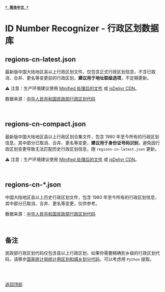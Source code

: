 [<kbd>**`* 简体中文 *`**</kbd>](https://github.com/francis-zhao/idn-recognizer/tree/master/src/json#readme "读我")

# ID Number Recognizer - 行政区划数据库

## regions-cn-latest.json

最新版中国大陆地区县以上行政区划文件，仅包含正式行政区划信息，不含已取消、合并、更名等变更前的行政区划，**建议用于地址联级选项**，不定期更新。

⚠ 注意：生产环境建议使用 [Minified 处理后的文件](https://github.com/francis-zhao/idn-recognizer/blob/master/dist/json/regions-cn-latest.json) 或 [jsDelivr CDN](https://cdn.jsdelivr.net/gh/francis-zhao/idn-recognizer/dist/json/regions-cn-latest.json)。

数据来源：[中华人民共和国民政部行政区划代码](http://www.mca.gov.cn/article/sj/xzqh/)

<br>

## regions-cn-compact.json

最新版中国大陆地区县以上行政区划合集文件，包含 1980 年至今所有的行政区划信息，其中部分已取消、合并、更名等变更，**建议用于身份证号码识别**，避免因行政区划变更导致无法匹配历史行政区划信息，随 `regions-cn-latest.json` 更新。

⚠ 注意：生产环境建议使用 [Minified 处理后的文件](https://github.com/francis-zhao/idn-recognizer/blob/master/dist/json/regions-cn-compact.json) 或 [jsDelivr CDN](https://cdn.jsdelivr.net/gh/francis-zhao/idn-recognizer/dist/json/regions-cn-compact.json)。

<br>

## regions-cn-\*.json

中国大陆地区县以上历史行政区划文件，包含 1980 年至今所有的行政区划信息，其中部分已取消、合并、更名等变更，仅供参考。

数据来源：[中华人民共和国民政部行政区划代码](http://www.mca.gov.cn/article/sj/xzqh/1980/)

<br>

## 备注

民政部行政区划代码仅包含县以上行政区划，如果你需要精确到乡级的行政区划代码，请移步[国家统计局统计用区划和城乡划分代码](http://www.stats.gov.cn/tjsj/tjbz/tjyqhdmhcxhfdm/)，可以考虑用 `Python` 提取。

<br>
<br>

[<kbd>返回顶部</kbd>](# "返回顶部")
